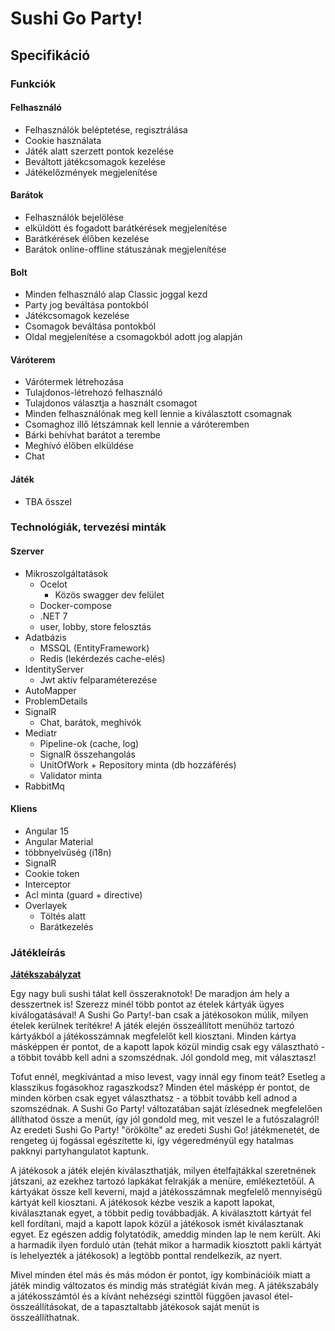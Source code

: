 # Sushi Go Party!

## Specifikáció

### Funkciók

#### Felhasználó

- Felhasználók beléptetése, regisztrálása
- Cookie használata
- Játék alatt szerzett pontok kezelése
- Beváltott játékcsomagok kezelése
- Játékelőzmények megjelenítése

#### Barátok

- Felhasználók bejelölése
- elküldött és fogadott barátkérések megjelenítése
- Barátkérések élőben kezelése
- Barátok online-offline státuszának megjelenítése

#### Bolt

- Minden felhasználó alap Classic joggal kezd
- Party jog beváltása pontokból
- Játékcsomagok kezelése
- Csomagok beváltása pontokból
- Oldal megjelenítése a csomagokból adott jog alapján

#### Váróterem

- Várótermek létrehozása
- Tulajdonos-létrehozó felhasználó
- Tulajdonos választja a használt csomagot
- Minden felhasználónak meg kell lennie a kiválasztott csomagnak
- Csomaghoz illő létszámnak kell lennie a váróteremben
- Bárki behívhat barátot a terembe
- Meghívó élőben elküldése
- Chat

#### Játék

- TBA ősszel

### Technológiák, tervezési minták

#### Szerver

- Mikroszolgáltatások
  - Ocelot
    - Közös swagger dev felület
  - Docker-compose
  - .NET 7
  - user, lobby, store felosztás
- Adatbázis
  - MSSQL (EntityFramework)
  - Redis (lekérdezés cache-elés)
- IdentityServer
  - Jwt aktív felparaméterezése
- AutoMapper
- ProblemDetails
- SignalR
  - Chat, barátok, meghívók
- Mediatr
  - Pipeline-ok (cache, log)
  - SignalR összehangolás
  - UnitOfWork + Repository minta (db hozzáférés)
  - Validator minta
- RabbitMq

#### Kliens

- Angular 15
- Angular Material
- többnyelvűség (i18n)
- SignalR
- Cookie token
- Interceptor
- Acl minta (guard + directive)
- Overlayek
  - Töltés alatt
  - Barátkezelés

### Játékleírás

**[Játékszabályzat](https://tarsasjatekok.com/files/common/f/f5/f54/f5489c4e84b252e77f45f8a12895022b/sushi-go-party-szabaly-lowres.pdf)**  

Egy nagy buli sushi tálat kell összeraknotok! De maradjon ám hely a desszertnek is!
Szerezz minél több pontot az ételek kártyák ügyes kiválogatásával! A Sushi Go Party!-ban csak a játékosokon múlik, milyen ételek kerülnek terítékre! A játék elején összeállított menühöz tartozó kártyákból a játékosszámnak megfelelőt kell kiosztani. Minden kártya másképpen ér pontot, de a kapott lapok közül mindig csak egy választható - a többit tovább kell adni a szomszédnak. Jól gondold meg, mit választasz!

Tofut ennél, megkívántad a miso levest, vagy innál egy finom teát? Esetleg a klasszikus fogásokhoz ragaszkodsz? Minden étel másképp ér pontot, de minden körben csak egyet választhatsz - a többit tovább kell adnod a szomszédnak. A Sushi Go Party! változatában saját ízlésednek megfelelően állíthatod össze a menüt, így jól gondold meg, mit veszel le a futószalagról! Az eredeti Sushi Go Party! "örökölte" az eredeti Sushi Go! játékmenetét, de rengeteg új fogással egészítette ki, így végeredményül egy hatalmas pakknyi partyhangulatot kaptunk.

A játékosok a játék elején kiválaszthatják, milyen ételfajtákkal szeretnének játszani, az ezekhez tartozó lapkákat felrakják a menüre, emlékeztetőül. A kártyákat össze kell keverni, majd a játékosszámnak megfelelő mennyiségű kártyát kell kiosztani. A játékosok kézbe veszik a kapott lapokat, kiválasztanak egyet, a többit pedig továbbadják. A kiválasztott kártyát fel kell fordítani, majd a kapott lapok közül a játékosok ismét kiválasztanak egyet. Ez egészen addig folytatódik, ameddig minden lap le nem került. Aki a harmadik ilyen forduló után (tehát mikor a harmadik kiosztott pakli kártyát is lehelyezték a játékosok) a legtöbb ponttal rendelkezik, az nyert.

Mivel minden étel más és más módon ér pontot, így kombinációik miatt a játék mindig változatos és mindig más stratégiát kíván meg. A játékszabály a játékosszámtól és a kívánt nehézségi szinttől függően javasol étel-összeállításokat, de a tapasztaltabb játékosok saját menüt is összeállíthatnak.
